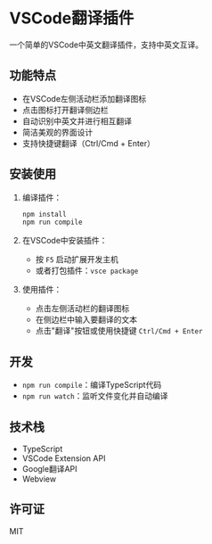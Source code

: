 # VSCode翻译插件

一个简单的VSCode中英文翻译插件，支持中英文互译。

## 功能特点

- 在VSCode左侧活动栏添加翻译图标
- 点击图标打开翻译侧边栏
- 自动识别中英文并进行相互翻译
- 简洁美观的界面设计
- 支持快捷键翻译（Ctrl/Cmd + Enter）

## 安装使用

1. 编译插件：
   ```bash
   npm install
   npm run compile
   ```

2. 在VSCode中安装插件：
   - 按 `F5` 启动扩展开发主机
   - 或者打包插件：`vsce package`

3. 使用插件：
   - 点击左侧活动栏的翻译图标
   - 在侧边栏中输入要翻译的文本
   - 点击"翻译"按钮或使用快捷键 `Ctrl/Cmd + Enter`

## 开发

- `npm run compile`：编译TypeScript代码
- `npm run watch`：监听文件变化并自动编译

## 技术栈

- TypeScript
- VSCode Extension API
- Google翻译API
- Webview

## 许可证

MIT